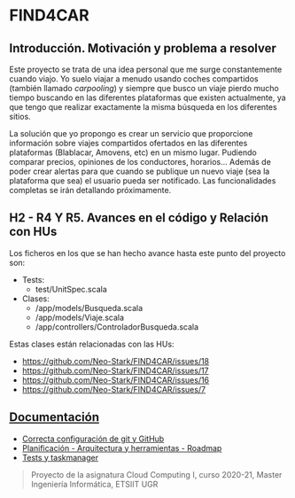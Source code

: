 # FIND4CAR

## Introducción. Motivación y problema a resolver

Este proyecto se trata de una idea personal que me surge constantemente cuando viajo. Yo suelo viajar a menudo usando coches compartidos (también llamado _carpooling_) y siempre que busco un viaje pierdo mucho tiempo buscando en las diferentes plataformas que existen actualmente, ya que tengo que realizar exactamente la misma búsqueda en los diferentes sitios.

La solución que yo propongo es crear un servicio que proporcione información sobre viajes compartidos ofertados en las diferentes plataformas (Blablacar, Amovens, etc) en un mismo lugar. Pudiendo comparar precios, opiniones de los conductores, horarios... Además de poder crear alertas para que cuando se publique un nuevo viaje (sea la plataforma que sea) el usuario pueda ser notificado. Las funcionalidades completas se irán detallando próximamente.

## H2 - R4 Y R5. Avances en el código y Relación con HUs

Los ficheros en los que se han hecho avance hasta este punto del proyecto son:

- Tests:
  - test/UnitSpec.scala
- Clases:
  - /app/models/Busqueda.scala
  - /app/models/Viaje.scala
  - /app/controllers/ControladorBusqueda.scala
  
Estas clases están relacionadas con las HUs:

- https://github.com/Neo-Stark/FIND4CAR/issues/18
- https://github.com/Neo-Stark/FIND4CAR/issues/17
- https://github.com/Neo-Stark/FIND4CAR/issues/16
- https://github.com/Neo-Stark/FIND4CAR/issues/7

## [Documentación](http://neostark.wtf/FIND4CAR "Enlace a documentación adicional")

- [Correcta configuración de git y GitHub](/docs/configuracion-git-github.md)
- [Planificación - Arquitectura y herramientas - Roadmap](/docs/planificacion.md)
- [Tests y taskmanager](/docs/tests-sbt.md)

> Proyecto de la asignatura Cloud Computing I, curso 2020-21, Master Ingeniería Informática, ETSIIT UGR

